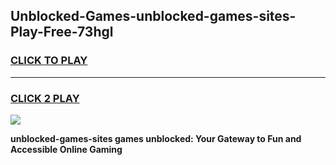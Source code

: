 
## Unblocked-Games-unblocked-games-sites-Play-Free-73hgl
<h3>
<a href="https://premium76.site?title=unblocked-games-sites&ref=15A">CLICK TO PLAY</a></h3>
<hr>

<h3>
<a href="https://premium76.site?title=unblocked-games-sites&ref=15A">CLICK 2 PLAY</a>
  
</h3>

<a href="https://premium76.site?title=unblocked-games-sites&ref=15A"><img src="https://clearcache.store/games.png"></a>


**unblocked-games-sites games unblocked: Your Gateway to Fun and Accessible Online Gaming**
